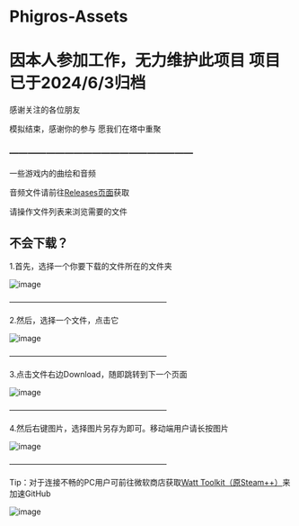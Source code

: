 # Phigros-Assets

# 因本人参加工作，无力维护此项目 项目已于2024/6/3归档
感谢关注的各位朋友

模拟结束，感谢你的参与
愿我们在塔中重聚
### ————————————————————
一些游戏内的曲绘和音频

音频文件请前往[Releases页面](https://github.com/UnrealOfficial/Phigros-Assets/releases)获取

请操作文件列表来浏览需要的文件

## 不会下载？

1.首先，选择一个你要下载的文件所在的文件夹

![image](https://user-images.githubusercontent.com/105903609/200737366-76dfb6c0-9673-4838-862b-0e29fc2a5b07.png)

————————————————————

2.然后，选择一个文件，点击它

![image](https://user-images.githubusercontent.com/105903609/200737449-46a02d71-5eab-46b4-9eac-38fe33f915b2.png)

————————————————————

3.点击文件右边Download，随即跳转到下一个页面

![image](https://user-images.githubusercontent.com/105903609/200737578-2de5b984-9aab-4bb2-8de3-c74014300e5a.png)

————————————————————

4.然后右键图片，选择图片另存为即可。移动端用户请长按图片

![image](https://user-images.githubusercontent.com/105903609/200737947-29ea267d-c73b-4492-98bb-2c6b7a978f0a.png)

————————————————————

Tip：对于连接不畅的PC用户可前往微软商店获取[Watt Toolkit（原Steam++）](https://apps.microsoft.com/store/detail/watt-toolkit/9MTCFHS560NG)来加速GitHub

![image](https://user-images.githubusercontent.com/105903609/200736187-936d0102-9dc1-48dd-a4d3-d375943909a2.png)
